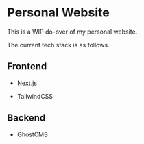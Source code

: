 # Personal Website

This is a WIP do-over of my personal website.

The current tech stack is as follows.

## Frontend

* Next.js

* TailwindCSS

## Backend

* GhostCMS
